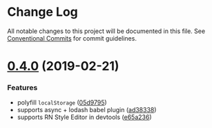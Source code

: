 # Change Log

All notable changes to this project will be documented in this file.
See [Conventional Commits](https://conventionalcommits.org) for commit guidelines.

<a name="0.4.0"></a>
# [0.4.0](https://github.com/longseespace/react-qml/compare/react-qml@0.2.3...react-qml@0.4.0) (2019-02-21)


### Features

* polyfill `localStorage` ([05d9795](https://github.com/longseespace/react-qml/commit/05d9795))
* supports async + lodash babel plugin ([ad38338](https://github.com/longseespace/react-qml/commit/ad38338))
* supports RN Style Editor in devtools ([e65a236](https://github.com/longseespace/react-qml/commit/e65a236))
